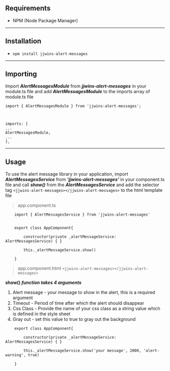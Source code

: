 ## Requirements
- NPM (Node Package Manager)

---

## Installation
- `npm install jjwins-alert-messages`

---

## Importing

Import **_AlertMessagesModule_** from **_jjwins-alert-messages_** in your module.ts file and add **_AlertMessagesModule_** to the imports array of module.ts file

```
import { AlertMessagesModule } from 'jjwins-alert-messages';
 


imports: [ 
... 
AlertMessagesModule,
...
],
```

---

## Usage

To use the alert message library in your application,
import **_AlertMessagesService_** from **_'jjwins-alert-messages'_** in your component.ts file
and call **_show()_** from the **_AlertMessagesService_** and add the selector tag `<jjwins-alert-messages></jjwins-alert-messages>` to the html template file 

> app.component.ts

```
    import { AlertMessagesService } from 'jjwins-alert-messages'


    export class AppComponent{
        
        constructor(private _alertMessageService: AlertMessagesService) { }

        this._alertMessageService.show()

    }
```

>app.component.html
`
    <jjwins-alert-messages></jjwins-alert-messages>
`

**show()** **_function takes 4 arguments_**

1. Alert message - your message to show in the alert, this is a required argument
2. Timeout - Period of time after which the alert should disappear
3. Css Class - Provide the name of your css class as a string value which is defined in the style sheet
4. Gray out - set this value to true to gray out the background

```
    export class AppComponent{
        
        constructor(private _alertMessageService: AlertMessagesService) { }

        this._alertMessageService.show('your message', 2000, 'alert-warning', true)

    }
```